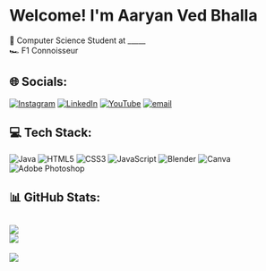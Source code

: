 # Welcome! I'm Aaryan Ved Bhalla
🏫 Computer Science Student at _____ <br>
🏎️ F1 Connoisseur
## 🌐 Socials:
[![Instagram](https://img.shields.io/badge/Instagram-%23E4405F.svg?logo=Instagram&logoColor=white)](https://instagram.com/aaryanvb) [![LinkedIn](https://img.shields.io/badge/LinkedIn-%230077B5.svg?logo=linkedin&logoColor=white)](https://linkedin.com/in/aaryanved) [![YouTube](https://img.shields.io/badge/YouTube-%23FF0000.svg?logo=YouTube&logoColor=white)](https://youtube.com/@aaryanvb) [![email](https://img.shields.io/badge/Email-D14836?logo=gmail&logoColor=white)](mailto:aaryan14.bhalla@gmail.com) 

## 💻 Tech Stack:
![Java](https://img.shields.io/badge/java-%23ED8B00.svg?style=for-the-badge&logo=openjdk&logoColor=white) ![HTML5](https://img.shields.io/badge/html5-%23E34F26.svg?style=for-the-badge&logo=html5&logoColor=white) ![CSS3](https://img.shields.io/badge/css3-%231572B6.svg?style=for-the-badge&logo=css3&logoColor=white) ![JavaScript](https://img.shields.io/badge/javascript-%23323330.svg?style=for-the-badge&logo=javascript&logoColor=%23F7DF1E) ![Blender](https://img.shields.io/badge/blender-%23F5792A.svg?style=for-the-badge&logo=blender&logoColor=white) ![Canva](https://img.shields.io/badge/Canva-%2300C4CC.svg?style=for-the-badge&logo=Canva&logoColor=white) ![Adobe Photoshop](https://img.shields.io/badge/adobe%20photoshop-%2331A8FF.svg?style=for-the-badge&logo=adobe%20photoshop&logoColor=white)
## 📊 GitHub Stats:
![](https://nirzak-streak-stats.vercel.app/?user=aaryanved&theme=dark&hide_border=true)<br/>
![](https://github-readme-stats.vercel.app/api/top-langs/?username=aaryanved&theme=dark&hide_border=true&include_all_commits=false&count_private=false&layout=compact)
---
[![](https://visitcount.itsvg.in/api?id=aaryanved&icon=0&color=0)](https://visitcount.itsvg.in)

<!-- Proudly created with GPRM ( https://gprm.itsvg.in ) -->
